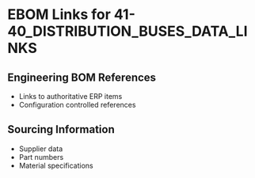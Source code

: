 # EBOM Links for 41-40_DISTRIBUTION_BUSES_DATA_LINKS

## Engineering BOM References
- Links to authoritative ERP items
- Configuration controlled references

## Sourcing Information
- Supplier data
- Part numbers
- Material specifications
